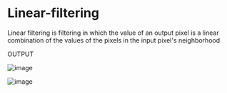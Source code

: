 # Linear-filtering
Linear filtering is filtering in which the value of an output pixel is a linear combination of the values of the pixels in the input pixel's neighborhood

OUTPUT

![image](https://user-images.githubusercontent.com/70971734/151659436-6ac6722f-0d7c-4b8c-9884-d757a3baa391.png)



![image](https://user-images.githubusercontent.com/70971734/151659395-1160ee68-3a38-4065-b745-d754b40cc777.png)
